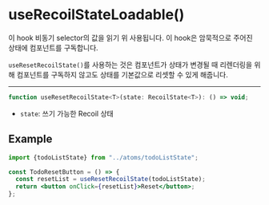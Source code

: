 # useRecoilStateLoadable()

이 hook 비동기 selector의 값을 읽기 위 사용됩니다. 이 hook은 암묵적으로 주어진 상태에 컴포넌트를 구독합니다.

`useResetRecoilState()`를 사용하는 것은 컴포넌트가 상태가 변경될 때 리렌더링을 위해 컴포넌트를 구독하지 않고도 상태를 기본값으로 리셋할 수 있게 해줍니다.

---

```jsx
function useResetRecoilState<T>(state: RecoilState<T>): () => void;
```

- `state`: 쓰기 가능한 Recoil 상태

## Example

```jsx
import {todoListState} from "../atoms/todoListState";

const TodoResetButton = () => {
  const resetList = useResetRecoilState(todoListState);
  return <button onClick={resetList}>Reset</button>;
};
```

